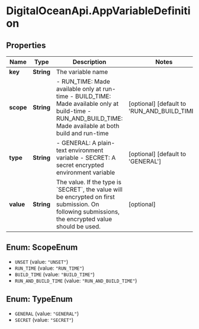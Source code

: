 # DigitalOceanApi.AppVariableDefinition

## Properties
Name | Type | Description | Notes
------------ | ------------- | ------------- | -------------
**key** | **String** | The variable name | 
**scope** | **String** | - RUN_TIME: Made available only at run-time - BUILD_TIME: Made available only at build-time - RUN_AND_BUILD_TIME: Made available at both build and run-time | [optional] [default to &#x27;RUN_AND_BUILD_TIME&#x27;]
**type** | **String** | - GENERAL: A plain-text environment variable - SECRET: A secret encrypted environment variable | [optional] [default to &#x27;GENERAL&#x27;]
**value** | **String** | The value. If the type is &#x60;SECRET&#x60;, the value will be encrypted on first submission. On following submissions, the encrypted value should be used. | [optional] 

<a name="ScopeEnum"></a>
## Enum: ScopeEnum

* `UNSET` (value: `"UNSET"`)
* `RUN_TIME` (value: `"RUN_TIME"`)
* `BUILD_TIME` (value: `"BUILD_TIME"`)
* `RUN_AND_BUILD_TIME` (value: `"RUN_AND_BUILD_TIME"`)


<a name="TypeEnum"></a>
## Enum: TypeEnum

* `GENERAL` (value: `"GENERAL"`)
* `SECRET` (value: `"SECRET"`)

